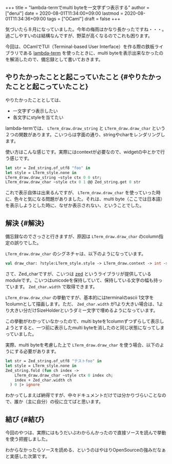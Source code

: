 +++
title = "lambda-termでmulti byteを一文字ずつ表示する"
author = ["derui"]
date = 2020-08-01T11:34:00+09:00
lastmod = 2020-08-01T11:34:36+09:00
tags = ["OCaml"]
draft = false
+++

気づいたら８月になっていました。今年の梅雨はかなり長かったですね・・・。過ごしやすいのは結構なんですが、野菜が高くなるのでこれも困ります。

今回は、OCamlでTUI（Terminal-based User Interface）を作る際の鉄板ライブラリである [lambda-term](https://github.com/ocaml-community/lambda-term) を使ったときに、multi byteを表示出来なかったのを解消したので、備忘録として書いておきます。

<!--more-->


## やりたかったことと起こっていたこと {#やりたかったことと起こっていたこと}

やりたかったこととしては、

-   一文字ずつ表示したい
-   各文字にstyleを当てたい

lambda-termでは、 `LTerm_draw.draw_string` と `LTerm_draw.draw_char` という２つの関数があります。こいつらは字面の通り、stringやcharをレンダリングします。

使い方はこんな感じです。実際にはcontextが必要なので、widgetの中とかで行う感じです。

```ocaml
let str = Zed_string.of_utf8 "foo" in
let style = LTerm_style.none in
LTerm_draw.draw_string ~style ctx 0 0 str;
LTerm_draw.draw_char ~style ctx 0 1 @@ Zed_string.get 0 str
```

これで表示自体は出来るんですが、 `LTerm_draw.draw_char` を使っていった時に、色々と気になる問題がありました。それは、multi byte（ここでは日本語）を表示しようとした時に、なぜか表示されない、ということでした。


## 解決 {#解決}

備忘録なのでさっさと行きますが、原因は `LTerm_draw.draw_char` のcolumn指定の誤りでした。

`LTerm_draw.draw_char` のシグネチャは、以下のようになっています。

```ocaml
val draw_char: ?style:LTerm_style.style -> LTerm_draw.context -> int -> int -> Zed_char.t -> unit
```

さて、Zed\_charですが、こいつは [zed](https://github.com/ocaml-community/zed) というライブラリが提供しているmoduleです。こいつはunicodeを保持していて、保持している文字の幅も持っています。 `Zed_char.width` で取得できます。

`LTerm_draw.draw_char` の挙動ですが、基本的にはterminalのascii 1文字を1columnとして描画します。ただ、 `Zed_char.width` が1より大きい場合は、1より大きい分だけSizeHolderというダミー文字で埋めるようになっています。

この挙動がわかっていなかったので、multi byteを1columnずつずらして表示しようとすると、一つ前に表示したmulti byteを消したのと同じ状態になってしまっていました。

実際、multi byteを考慮した上で `LTerm_draw.draw_char` を使う場合、以下のようにする必要があります。

```ocaml
let str = Zed_string.of_utf8 "テストfoo" in
let style = LTerm_style.none in
Zed_string.fold (fun ch index ->
    LTerm_draw.draw_char ~style ctx 0 index ch;
    index + Zed_char.width ch
  ) 0 |> ignore
```

わかってしまえば納得ですが、中々ドキュメントだけでは分かりづらいことなので、誰か（主に自分）の役に立てばと思います。


## 結び {#結び}

今回のやつは、実際にはもうだいぶわからんかったので直接ソースを読んで挙動を使う把握しました。

わからなかったらソースを読める、というのはやはりOpenSourceの強みだなぁと実感した次第です。
